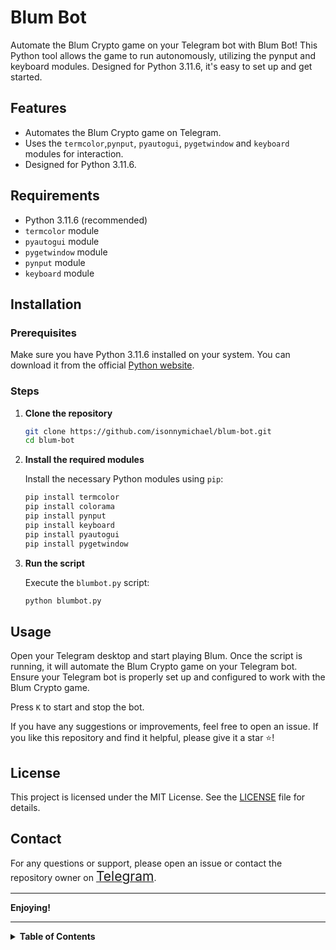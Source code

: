 # Blum Bot

Automate the Blum Crypto game on your Telegram bot with Blum Bot! This Python tool allows the game to run autonomously, utilizing the pynput and keyboard modules. Designed for Python 3.11.6, it's easy to set up and get started.

## Features

- Automates the Blum Crypto game on Telegram.
- Uses the `termcolor`,`pynput`, `pyautogui`, `pygetwindow` and `keyboard` modules for interaction.
- Designed for Python 3.11.6.

## Requirements

- Python 3.11.6 (recommended)
- `termcolor` module 
- `pyautogui` module
- `pygetwindow` module
- `pynput` module
- `keyboard` module

## Installation

### Prerequisites

Make sure you have Python 3.11.6 installed on your system. You can download it from the official [Python website](https://www.python.org/downloads/release/python-3116/).

### Steps

1. **Clone the repository**

    ```sh
    git clone https://github.com/isonnymichael/blum-bot.git
    cd blum-bot
    ```

2. **Install the required modules**

    Install the necessary Python modules using `pip`:

    ```sh
    pip install termcolor
    pip install colorama
    pip install pynput
    pip install keyboard
    pip install pyautogui
    pip install pygetwindow
    ```

3. **Run the script**

    Execute the `blumbot.py` script:

    ```sh
    python blumbot.py
    ```

## Usage

Open your Telegram desktop and start playing Blum. Once the script is running, it will automate the Blum Crypto game on your Telegram bot. Ensure your Telegram bot is properly set up and configured to work with the Blum Crypto game.

Press `K` to start and stop the bot.

If you have any suggestions or improvements, feel free to open an issue. If you like this repository and find it helpful, please give it a star ⭐!

## License

This project is licensed under the MIT License. See the [LICENSE](LICENSE) file for details.

## Contact

For any questions or support, please open an issue or contact the repository owner on [<span style="font-size:1.5em;">Telegram</span>](https://t.me/XSkull7).

---

**Enjoying!**

---

<details>
<summary><strong>Table of Contents</strong></summary>

1. [Features](#features)
2. [Requirements](#requirements)
3. [Installation](#installation)
4. [Download](#Download)
5. [Usage](#usage)
6. [Contributing](#contributing)
7. [License](#license)
8. [Contact](#contact)

</details>
